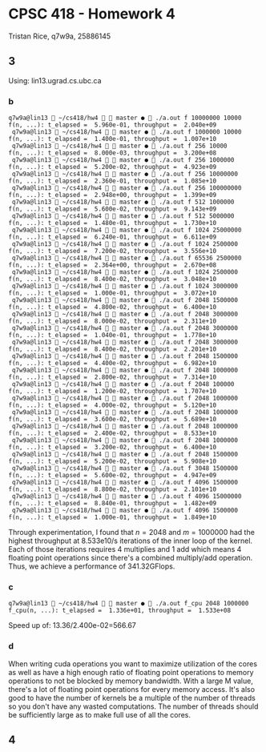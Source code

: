 # CPSC 418 - Homework 4
Tristan Rice, q7w9a, 25886145

## 3

Using: lin13.ugrad.cs.ubc.ca

### b

```
q7w9a@lin13  ~/cs418/hw4   master ●  ./a.out f 10000000 10000
f(n, ...): t_elapsed =  5.960e-01, throughput =  2.040e+09
 q7w9a@lin13  ~/cs418/hw4   master ●  ./a.out f 1000000 10000
f(n, ...): t_elapsed =  1.400e-01, throughput =  1.007e+10
 q7w9a@lin13  ~/cs418/hw4   master ●  ./a.out f 256 10000
f(n, ...): t_elapsed =  8.000e-03, throughput =  3.200e+08
 q7w9a@lin13  ~/cs418/hw4   master ●  ./a.out f 256 1000000
f(n, ...): t_elapsed =  5.200e-02, throughput =  4.923e+09
 q7w9a@lin13  ~/cs418/hw4   master ●  ./a.out f 256 10000000
f(n, ...): t_elapsed =  2.360e-01, throughput =  1.085e+10
 q7w9a@lin13  ~/cs418/hw4   master ●  ./a.out f 256 100000000
f(n, ...): t_elapsed =  2.948e+00, throughput =  1.399e+09
 q7w9a@lin13  ~/cs418/hw4   master ●  ./a.out f 512 1000000
f(n, ...): t_elapsed =  5.600e-02, throughput =  9.143e+09
 q7w9a@lin13  ~/cs418/hw4   master ●  ./a.out f 512 5000000
f(n, ...): t_elapsed =  1.480e-01, throughput =  1.730e+10
 q7w9a@lin13  ~/cs418/hw4   master ●  ./a.out f 1024 25000000
f(n, ...): t_elapsed =  6.240e-01, throughput =  6.611e+09
 q7w9a@lin13  ~/cs418/hw4   master ●  ./a.out f 1024 2500000
f(n, ...): t_elapsed =  7.200e-02, throughput =  3.556e+10
 q7w9a@lin13  ~/cs418/hw4   master ●  ./a.out f 65536 2500000
f(n, ...): t_elapsed =  2.364e+00, throughput =  2.670e+08
 q7w9a@lin13  ~/cs418/hw4   master ●  ./a.out f 1024 2500000
f(n, ...): t_elapsed =  8.400e-02, throughput =  3.048e+10
 q7w9a@lin13  ~/cs418/hw4   master ●  ./a.out f 1024 3000000
f(n, ...): t_elapsed =  1.000e-01, throughput =  3.072e+10
 q7w9a@lin13  ~/cs418/hw4   master ●  ./a.out f 2048 1500000
f(n, ...): t_elapsed =  4.800e-02, throughput =  6.400e+10
 q7w9a@lin13  ~/cs418/hw4   master ●  ./a.out f 2048 3000000
f(n, ...): t_elapsed =  8.000e-02, throughput =  2.311e+10
 q7w9a@lin13  ~/cs418/hw4   master ●  ./a.out f 2048 3000000
f(n, ...): t_elapsed =  1.040e-01, throughput =  1.778e+10
 q7w9a@lin13  ~/cs418/hw4   master ●  ./a.out f 2048 3000000
f(n, ...): t_elapsed =  8.400e-02, throughput =  2.201e+10
 q7w9a@lin13  ~/cs418/hw4   master ●  ./a.out f 2048 1500000
f(n, ...): t_elapsed =  4.400e-02, throughput =  6.982e+10
 q7w9a@lin13  ~/cs418/hw4   master ●  ./a.out f 2048 1000000
f(n, ...): t_elapsed =  2.800e-02, throughput =  7.314e+10
 q7w9a@lin13  ~/cs418/hw4   master ●  ./a.out f 2048 100000
f(n, ...): t_elapsed =  1.200e-02, throughput =  1.707e+10
 q7w9a@lin13  ~/cs418/hw4   master ●  ./a.out f 2048 1000000
f(n, ...): t_elapsed =  4.000e-02, throughput =  5.120e+10
 q7w9a@lin13  ~/cs418/hw4   master ●  ./a.out f 2048 1000000
f(n, ...): t_elapsed =  3.600e-02, throughput =  5.689e+10
 q7w9a@lin13  ~/cs418/hw4   master ●  ./a.out f 2048 1000000
f(n, ...): t_elapsed =  2.400e-02, throughput =  8.533e+10
 q7w9a@lin13  ~/cs418/hw4   master ●  ./a.out f 2048 1000000
f(n, ...): t_elapsed =  3.200e-02, throughput =  6.400e+10
 q7w9a@lin13  ~/cs418/hw4   master ●  ./a.out f 2048 1500000
f(n, ...): t_elapsed =  5.200e-02, throughput =  5.908e+10
 q7w9a@lin13  ~/cs418/hw4   master ●  ./a.out f 3048 1500000
f(n, ...): t_elapsed =  5.600e-02, throughput =  4.947e+09
 q7w9a@lin13  ~/cs418/hw4   master ●  ./a.out f 4096 1500000
f(n, ...): t_elapsed =  8.800e-02, throughput =  2.101e+10
 q7w9a@lin13  ~/cs418/hw4   master ●  ./a.out f 4096 15000000
f(n, ...): t_elapsed =  8.840e-01, throughput =  1.482e+09
 q7w9a@lin13  ~/cs418/hw4   master ●  ./a.out f 4096 1500000
f(n, ...): t_elapsed =  1.000e-01, throughput =  1.849e+10
```

Through experimentation, I found that $n=2048$ and $m=1000000$ had the highest
throughput at 8.533e10/s iterations of the inner loop of the kernel. Each of
those iterations requires 4 multiplies and 1 add which means 4 floating point
operations since there's a combined multiply/add operation. Thus, we achieve a
performance of 341.32GFlops.


### c

```
q7w9a@lin13  ~/cs418/hw4   master ●  ./a.out f_cpu 2048 1000000
f_cpu(n, ...): t_elapsed =  1.336e+01, throughput =  1.533e+08
```

Speed up of: 13.36/2.400e-02=566.67

### d

When writing cuda operations you want to maximize utilization of the cores as
well as have a high enough ratio of floating point operations to memory
operations to not be blocked by memory bandwidth. With a large M value, there's
a lot of floating point operations for every memory access. It's also good to
have the number of kernels be a multiple of the number of threads so you don't
have any wasted computations. The number of threads should be sufficiently large
as to make full use of all the cores.

## 4


